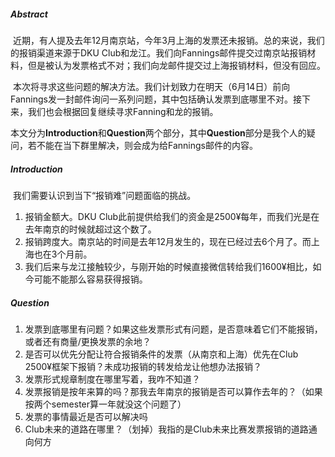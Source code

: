 ##### Abstract

​		近期，有人提及去年$12$月南京站，今年$3$月上海的发票还未报销。总的来说，我们的报销渠道来源于DKU Club和龙江。我们向Fannings邮件提交过南京站报销材料，但是被认为发票格式不对；我们向龙邮件提交过上海报销材料，但没有回应。

​		本次将寻求这些问题的解决方法。我们计划致力在明天（$6$月$14$日）前向Fannings发一封邮件询问一系列问题，其中包括确认发票到底哪里不对。接下来，我们也会根据回复继续寻求Fanning和龙的报销。

​		本文分为**Introduction**和**Question**两个部分，其中**Question**部分是我个人的疑问，若不能在当下群里解决，则会成为给Fannings邮件的内容。

##### Introduction

​		我们需要认识到当下“报销难”问题面临的挑战。

1. 报销金额大。DKU Club此前提供给我们的资金是$2500 ¥$每年，而我们光是在去年南京的时候就超过这个数了。
2. 报销跨度大。南京站的时间是去年$12$月发生的，现在已经过去$6$个月了。而上海也在$3$个月前。
3. 我们后来与龙江接触较少，与刚开始的时候直接微信转给我们$1600¥$相比，如今可能不能那么容易获得报销。

##### Question

1. 发票到底哪里有问题？如果这些发票形式有问题，是否意味着它们不能报销，或者还有商量/更换发票的余地？
2. 是否可以优先分配让符合报销条件的发票（从南京和上海）优先在Club $2500¥$框架下报销？未成功报销的转发给龙让他想办法报销？
3. 发票形式规章制度在哪里写着，我咋不知道？
4. 发票报销是按年来算的吗？那我去年南京的报销是否可以算作去年的？（如果按两个semester算一年就没这个问题了）
5. 发票的事情最近是否可以解决吗
6. Club未来的道路在哪里？（划掉）我指的是Club未来比赛发票报销的道路通向何方